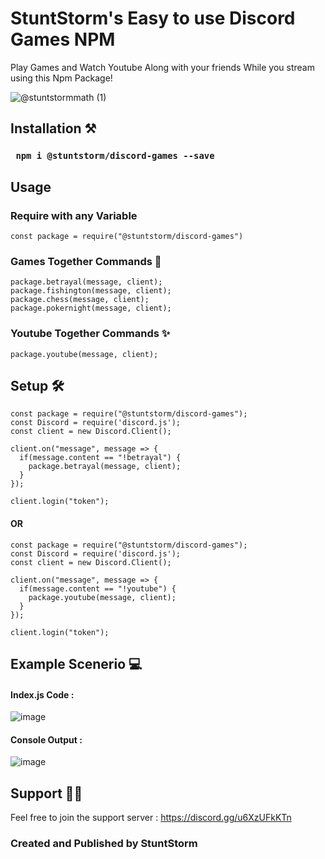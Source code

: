   # StuntStorm's Easy to use **Discord Games NPM**

Play Games and Watch Youtube Along with your friends While you stream using this Npm Package!

![@stuntstormmath (1)](https://user-images.githubusercontent.com/56226566/123553535-5cb0f080-d799-11eb-8a58-5aa4bac4fb43.png)


## Installation ⚒️

### ``` npm i @stuntstorm/discord-games --save```

## Usage

### Require with any Variable
```
const package = require("@stuntstorm/discord-games")
```

### Games Together Commands 👾
```
package.betrayal(message, client);
package.fishington(message, client);
package.chess(message, client);
package.pokernight(message, client);
```
### Youtube Together Commands ✨
```
package.youtube(message, client);
```
## Setup 🛠️
```
const package = require("@stuntstorm/discord-games");
const Discord = require('discord.js');
const client = new Discord.Client();

client.on("message", message => {
  if(message.content == "!betrayal") {
    package.betrayal(message, client);
  }
});

client.login("token");
```
#### OR
```
const package = require("@stuntstorm/discord-games");
const Discord = require('discord.js');
const client = new Discord.Client();

client.on("message", message => {
  if(message.content == "!youtube") {
    package.youtube(message, client);
  }
});

client.login("token");
```
## Example Scenerio 💻

#### Index.js Code : 
![image](https://user-images.githubusercontent.com/56226566/123553704-80286b00-d79a-11eb-8fe5-1a9beba65a76.png)
#### Console Output : 
![image](https://user-images.githubusercontent.com/56226566/123553737-ac43ec00-d79a-11eb-9acf-687164344e8e.png)

## Support 🐱‍💻

Feel free to join the support server : https://discord.gg/u6XzUFkKTn

### Created and Published by StuntStorm
